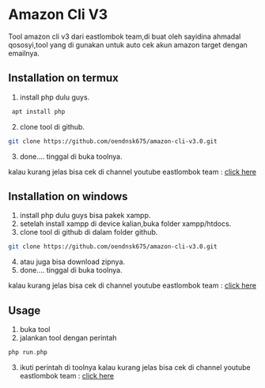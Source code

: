 # Amazon Cli V3

Tool amazon cli v3 dari eastlombok team,di buat oleh sayidina ahmadal qososyi,tool yang di gunakan untuk auto cek akun amazon target dengan emailnya.

## Installation on termux

1. install php dulu guys.
```bash
 apt install php
```
2. clone tool di github.
```bash
git clone https://github.com/oendnsk675/amazon-cli-v3.0.git
```
3. done.... tinggal di buka toolnya.

kalau kurang jelas bisa cek di channel youtube eastlombok team :
[click here](https://www.youtube.com/channel/UCNhysDQ6QCYOtjmWK4WU3hw)

## Installation on windows

1. install php dulu guys bisa pakek xampp.
2. setelah install xampp di device kalian,buka folder xampp/htdocs.
2. clone tool di github di dalam folder github.
```bash
git clone https://github.com/oendnsk675/amazon-cli-v3.0.git
```
4. atau juga bisa download zipnya.
5. done.... tinggal di buka toolnya.

kalau kurang jelas bisa cek di channel youtube eastlombok team :
[click here](https://www.youtube.com/channel/UCNhysDQ6QCYOtjmWK4WU3hw)

## Usage
1. buka tool
2. jalankan tool dengan perintah
```php
php run.php
```
3. ikuti perintah di toolnya
kalau kurang jelas bisa cek di channel youtube eastlombok team :
[click here](https://www.youtube.com/channel/UCNhysDQ6QCYOtjmWK4WU3hw)

